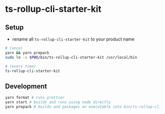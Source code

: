 # ts-rollup-cli-starter-kit


## Setup

* rename all `ts-rollup-cli-starter-kit` to your product name

```sh
# (once)
yarn && yarn prepack
sudo ln -s $PWD/bin/ts-rollup-cli-starter-kit /usr/local/bin

# (every time)
ts-rollup-cli-starter-kit
```

## Development

```sh
yarn format # runs prettier
yarn start # builds and runs using node directly
yarn prepack # builds and packages an executable into bin/ts-rollup-cli-starter-kit
```